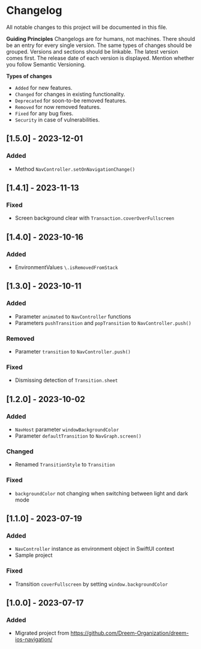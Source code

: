 # Changelog
All notable changes to this project will be documented in this file.

**Guiding Principles**
Changelogs are for humans, not machines.
There should be an entry for every single version.
The same types of changes should be grouped.
Versions and sections should be linkable.
The latest version comes first.
The release date of each version is displayed.
Mention whether you follow Semantic Versioning.

**Types of changes**
* `Added` for new features.
* `Changed` for changes in existing functionality.
* `Deprecated` for soon-to-be removed features.
* `Removed` for now removed features.
* `Fixed` for any bug fixes.
* `Security` in case of vulnerabilities.

## [1.5.0] - 2023-12-01

### Added
- Method `NavController.setOnNavigationChange()`

## [1.4.1] - 2023-11-13

### Fixed
- Screen background clear with `Transaction.coverOverFullscreen`

## [1.4.0] - 2023-10-16

### Added
- EnvironmentValues `\.isRemovedFromStack`

## [1.3.0] - 2023-10-11

### Added
- Parameter `animated` to `NavController` functions
- Parameters `pushTransition` and `popTransition` to `NavController.push()` 

### Removed
- Parameter `transition` to `NavController.push()`

### Fixed
- Dismissing detection of `Transition.sheet`

## [1.2.0] - 2023-10-02

### Added
- `NavHost` parameter `windowBackgroundColor`
- Parameter `defaultTransition` to `NavGraph.screen()`

### Changed
- Renamed `TransitionStyle` to `Transition`

### Fixed
- `backgroundColor` not changing when switching between light and dark mode 

## [1.1.0] - 2023-07-19

### Added
- `NavController` instance as environment object in SwiftUI context
-  Sample project

### Fixed
- Transition `coverFullscreen` by setting `window.backgroundColor`

## [1.0.0] - 2023-07-17

### Added
- Migrated project from https://github.com/Dreem-Organization/dreem-ios-navigation/
